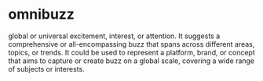 # omnibuzz
global or universal excitement, interest, or attention. It suggests a comprehensive or all-encompassing buzz that spans across different areas, topics, or trends. It could be used to represent a platform, brand, or concept that aims to capture or create buzz on a global scale, covering a wide range of subjects or interests.
